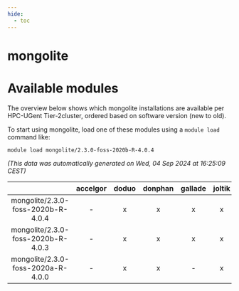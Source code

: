```yaml
---
hide:
  - toc
---
```


mongolite
=========

# Available modules


The overview below shows which mongolite installations are available per HPC-UGent Tier-2cluster, ordered based on software version (new to old).

To start using mongolite, load one of these modules using a `module load` command like:

```shell
module load mongolite/2.3.0-foss-2020b-R-4.0.4
```

*(This data was automatically generated on Wed, 04 Sep 2024 at 16:25:09 CEST)*  

| |accelgor|doduo|donphan|gallade|joltik|shinx|skitty|
| :---: | :---: | :---: | :---: | :---: | :---: | :---: | :---: |
|mongolite/2.3.0-foss-2020b-R-4.0.4|-|x|x|x|x|-|x|
|mongolite/2.3.0-foss-2020b-R-4.0.3|-|x|x|x|x|-|x|
|mongolite/2.3.0-foss-2020a-R-4.0.0|-|x|x|-|x|-|x|
